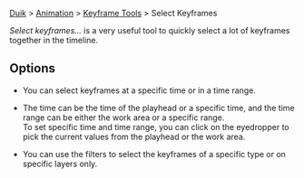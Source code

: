 [Duik](https://github.com/Rainbox-dev/DuAEF_Duik/wiki/Duik-User-Guide) > [Animation](https://github.com/Rainbox-dev/DuAEF_Duik/wiki/Animation) > [Keyframe Tools](https://github.com/Rainbox-dev/DuAEF_Duik/wiki/Keyframe-Tools) > Select Keyframes

*Select keyframes...* is a very useful tool to quickly select a lot of keyframes together in the timeline.

## Options

- You can select keyframes at a specific time or in a time range.

- The time can be the time of the playhead or a specific time, and the time range can be either the work area or a specific range.  
To set specific time and time range, you can click on the eyedropper to pick the current values from the playhead or the work area.

- You can use the filters to select the keyframes of a specific type or on specific layers only.
